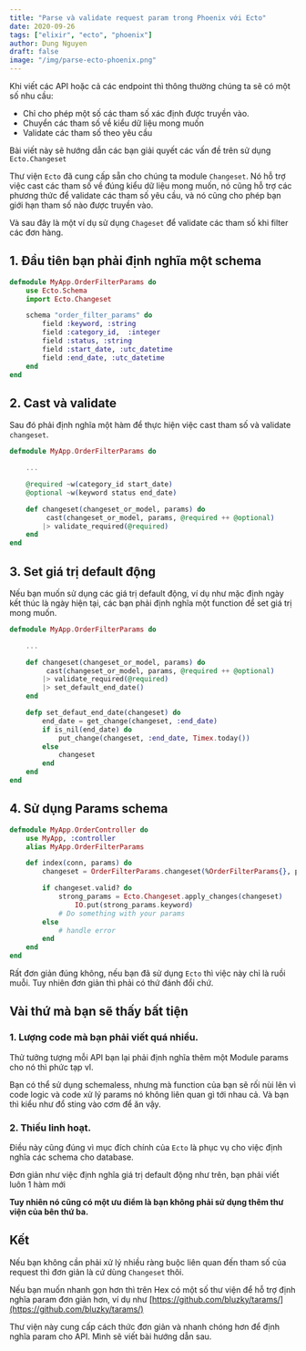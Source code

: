 ```yaml
---
title: "Parse và validate request param trong Phoenix với Ecto"
date: 2020-09-26
tags: ["elixir", "ecto", "phoenix"]
author: Dung Nguyen
draft: false
image: "/img/parse-ecto-phoenix.png"
---
```



Khi viết các API hoặc cả các endpoint thì thông thường chúng ta sẽ có một số nhu cầu:
- Chỉ cho phép một số các tham số xác định được truyền vào.
- Chuyển các tham số về kiểu dữ liệu mong muốn
- Validate các tham số theo yêu cầu

Bài viết này sẽ hướng dẫn các bạn giải quyết các vấn đề trên sử dụng `Ecto.Changeset`

Thư viện `Ecto` đã cung cấp sẵn cho chúng ta module `Changeset`. Nó hỗ trợ việc cast các tham số về đúng kiểu dữ liệu mong muốn, nó cũng hỗ trợ các phương thức để validate các tham số yêu cầu, và nó cũng cho phép bạn giới hạn tham số nào được truyền vào.

Và sau đây là một ví dụ sử dụng `Chageset` để validate các tham số khi filter các đơn hàng.

## 1. Đầu tiên bạn phải định nghĩa một schema
```elixir
defmodule MyApp.OrderFilterParams do
    use Ecto.Schema
    import Ecto.Changeset

    schema "order_filter_params" do
        field :keyword, :string
        field :category_id,  :integer
        field :status, :string
        field :start_date, :utc_datetime
        field :end_date, :utc_datetime
    end
end
```

## 2. Cast và validate 
Sau đó phải định nghĩa một hàm để thực hiện việc cast tham số và validate `changeset`.

```elixir
defmodule MyApp.OrderFilterParams do

    ...

    @required ~w(category_id start_date)
    @optional ~w(keyword status end_date)

    def changeset(changeset_or_model, params) do
         cast(changeset_or_model, params, @required ++ @optional)
        |> validate_required(@required)
    end
end
```

## 3. Set giá trị default động
Nếu bạn muốn sử dụng các giá trị default động, ví dụ như mặc định ngày kết thúc là ngày hiện tại, các bạn phải định nghĩa một function để set giá trị mong muốn.

```elixir
defmodule MyApp.OrderFilterParams do

    ...

    def changeset(changeset_or_model, params) do
         cast(changeset_or_model, params, @required ++ @optional)
        |> validate_required(@required)
        |> set_default_end_date()
    end

    defp set_defaut_end_date(changeset) do
        end_date = get_change(changeset, :end_date)
        if is_nil(end_date) do
            put_change(changeset, :end_date, Timex.today())
        else
            changeset
        end
    end
end
```

## 4. Sử dụng Params schema
```elixir
defmodule MyApp.OrderController do
    use MyApp, :controller
    alias MyApp.OrderFilterParams

    def index(conn, params) do
        changeset = OrderFilterParams.changeset(%OrderFilterParams{}, params)

        if changeset.valid? do
            strong_params = Ecto.Changeset.apply_changes(changeset)
				IO.put(strong_params.keyword)
            # Do something with your params
        else
            # handle error
        end
    end
end

```

Rất đơn giản đúng không, nếu bạn đã sử dụng `Ecto` thì việc này chỉ là ruồi muỗi. Tuy nhiên đơn giản thì phải có thứ đánh đổi chứ.

## Vài thứ mà bạn sẽ thấy bất tiện
### 1. Lượng code mà bạn phải viết quá nhiều.

Thử tưởng tượng mỗi API bạn lại phải định nghĩa thêm một Module params cho nó thì phức tạp vl.

Bạn có thể sử dụng schemaless, nhưng mà function của bạn sẽ rối nùi lên vì code logic và code xử lý params nó không liên quan gì tới nhau cả. Và bạn thì kiểu như đổ sting vào cơm để ăn vậy.

### 2. Thiếu linh hoạt.
Điều này cũng đúng vì mục đích chính của `Ecto` là phục vụ cho việc định nghĩa các schema cho database.

Đơn giản như việc định nghĩa giá trị default động như trên, bạn phải viết luôn 1 hàm mới


**Tuy nhiên nó cũng có một ưu điểm là bạn không phải sử dụng thêm thư viện của bên thứ ba.**


## Kết
Nếu bạn không cần phải xử lý nhiều ràng buộc liên quan đến tham số của request thì đơn giản là cứ dùng `Changeset` thôi. 

Nếu bạn muốn nhanh gọn hơn thì trên Hex có một số thư viện để hỗ trợ định nghĩa param đơn giản hơn, ví dụ như [https://github.com/bluzky/tarams/](https://github.com/bluzky/tarams/)

Thư viện này cung cấp cách thức đơn giản và nhanh chóng hơn để định nghĩa param cho API. Mình sẽ viết bài hướng dẫn sau.


